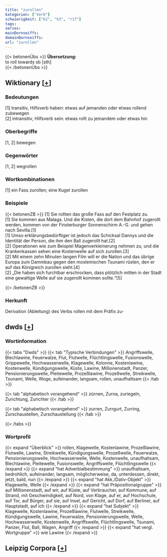 ```yaml
---
title: "zurollen"
kategorien: ["Verb"]
schwierigkeit: ["k2", "h3", "r17"]
tags:
series:
mainDornseiffs:
domainDornseiffs:
url: "zurollen"
---
```


{{< betonenÜbs >}}
**Übersetzung:**  
to roll towards sb [sth]  
{{< /betonenÜbs >}}

## Wiktionary [[+](https://de.wiktionary.org/wiki/zurollen)]

### Bedeutungen
[1] transitiv, Hilfsverb haben: etwas auf jemanden oder etwas rollend zubewegen  
[2] intransitiv, Hilfsverb sein: etwas rollt zu jemandem oder etwas hin  

### Oberbegriffe
[1, 2] bewegen  

### Gegenwörter
[1, 2] wegrollen  

### Wortkombinationen
[1] ein Fass zurollen; eine Kugel zurollen  

### Beispiele
{{< betonenZB >}}
[1] Sie rollten das große Fass auf den Festplatz zu.  
[1] Sie kommen aus Malaga. Und die Kisten, die dort dem Bahnhof zugerollt werden, kommen von der Finsterburger Sonnenschirm A.-G. und gehen nach Sevilla.[1]  
[1] Umso erklärungsbedürftiger ist jedoch das Schicksal Dannys und die Identität der Person, die ihm den Ball zugerollt hat.[2]  
[2] Operationen wie zum Beispiel Magenverkleinerung nehmen zu, und die Krankenkassen sehen eine Kostenwelle auf sich zurollen.[3]  
[2] Mit einem zehn Minuten langen Film will er die Nation und das übrige Europa zum Dammbau gegen den moslemischen Tsunami rüsten, den er auf das Königreich zurollen sieht.[4]  
[2] „Die haben sich furchtbar erschrocken, dass plötzlich mitten in der Stadt eine gewaltige Welle auf sie zugerollt kommen sollte.“[5]  

{{< /betonenZB >}}
### Herkunft
Derivation (Ableitung) des Verbs rollen mit dem Präfix zu-  



## dwds [[+](https://www.dwds.de/wb/zurollen)]

### Wortinformation
{{< tabs "Dwds" >}}
{{< tab "Typische Verbindungen" >}}
Angriffswelle, Blechlawine, Feuerwalze, Flut, Flutwelle, Flüchtlingswelle, Fusionswelle, Grippewelle, Hochwasserwelle, Klagewelle, Kolonne, Kostenlawine, Kostenwelle, Kündigungswelle, Küste, Lawine, Millionenstadt, Panzer, Pensionierungswelle, Pleitewelle, Prozeßlawine, Prozeßwelle, Streikwelle, Tsunami, Welle, Woge, aufeinander, langsam, rollen, unaufhaltsam
{{< /tab >}}

{{< tab "alphabetisch vorangehend" >}}
zürnen, Zurna, zuriegeln, Zurichtung, Zurichter
{{< /tab >}}

{{< tab "alphabetisch vorangehend" >}}
zurren, Zurrgurt, Zurring, Zurschaustellen, Zurschaustellung
{{< /tab >}}

{{< /tabs >}}

### Wortprofil
{{< expand "Überblick" >}} rollen, Klagewelle, Kostenlawine, Prozeßlawine, Flutwelle, Lawine, Streikwelle, Kündigungswelle, Prozeßwelle, Feuerwalze, Pensionierungswelle, Hochwasserwelle, Welle, Kostenwelle, unaufhaltsam, Blechlawine, Pleitewelle, Fusionswelle, Angriffswelle, Flüchtlingswelle {{< /expand >}}
{{< expand "hat Adverbialbestimmung" >}} unaufhaltsam, bedrohlich, aufeinander, langsam, möglicherweise, da, unterdessen, direkt, jetzt, bald, nun {{< /expand >}}
{{< expand "hat Akk./Dativ-Objekt" >}} Klagewelle, Welle {{< /expand >}}
{{< expand "hat Präpositionalgruppe" >}} auf Millionenstadt, auf wir, auf Küste, auf Verbraucher, auf Kommune, auf Strand, mit Geschwindigkeit, auf Nord, von Klage, auf er, auf Hochschule, auf Tor, auf Bürger, auf sie, auf Insel, auf Gericht, auf Dorf, auf Berliner, auf Hauptstadt, auf ich {{< /expand >}}
{{< expand "hat Subjekt" >}} Klagewelle, Kostenlawine, Prozeßlawine, Flutwelle, Streikwelle, Kündigungswelle, Lawine, Feuerwalze, Pensionierungswelle, Welle, Hochwasserwelle, Kostenwelle, Angriffswelle, Flüchtlingswelle, Tsunami, Panzer, Flut, Ball, Wagen, Angriff {{< /expand >}}
{{< expand "hat vergl. Wortgruppe" >}} wie Lawine {{< /expand >}}

## Leipzig Corpora [[+](https://corpora.uni-leipzig.de/en/res?word=zurollen&corpusId=deu_newscrawl-public_2018)]


